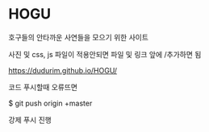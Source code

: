 # HOGU

호구들의 안타까운 사연들을 모으기 위한 사이트

사진 및 css, js 파일이 적용안되면 파일 및 링크 앞에 /추가하면 됨

https://dudurim.github.io/HOGU/

코드 푸시할때 오류뜨면

$ git push origin +master

강제 푸시 진행
